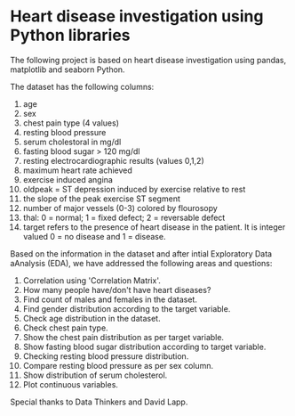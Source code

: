 # Heart disease investigation using Python libraries

The following project is based on heart disease investigation using pandas, matplotlib and seaborn Python.

The dataset has the following columns:

1.	age
2.	sex
3.	chest pain type (4 values)
4.	resting blood pressure
5.	serum cholestoral in mg/dl
6.	fasting blood sugar > 120 mg/dl
7.	resting electrocardiographic results (values 0,1,2)
8.	maximum heart rate achieved
9.	exercise induced angina
10.	oldpeak = ST depression induced by exercise relative to rest
11.	the slope of the peak exercise ST segment
12.	number of major vessels (0-3) colored by flourosopy
13.	thal: 0 = normal; 1 = fixed defect; 2 = reversable defect
14.	target refers to the presence of heart disease in the patient. It is integer valued 0 = no disease and 1 = disease.


Based on the information in the dataset and after intial Exploratory Data aAnalysis (EDA), we have addressed the following areas and questions:

1.	Correlation using 'Correlation Matrix'.
2.	How many people have/don't have heart diseases?
3.	Find count of males and females in the dataset.
4.	Find gender distribution according to the target variable.
5.	Check age distribution in the dataset.
6.	Check chest pain type.
7.	Show the chest pain distribution as per target variable.
8.	Show fasting blood sugar distribution according to target variable.
9.	Checking resting blood pressure distribution.
10.	Compare resting blood pressure as per sex column.
11.	Show distribution of serum cholesterol.
12.	Plot continuous variables.



Special thanks to Data Thinkers and David Lapp.
